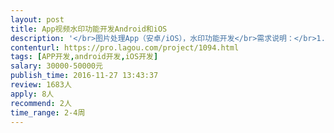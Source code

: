 ```yaml
---                
layout: post       
title: App视频水印功能开发Android和iOS           
description: '</br>图片处理App（安卓/iOS），水印功能开发</br>需求说明：</br>1.支持拍照/相册选取视频加文字、图片水印；</br>2.支持对水印拖动、缩放；</br>3.支持按不同帧区间放置水印时长；</br>4.对视频保存进行压缩，保证视频和水印清晰度。</br>希望有经验的开发者提供加入项目完成</br>'     
contenturl: https://pro.lagou.com/project/1094.html      
tags: [APP开发,android开发,iOS开发]            
salary: 30000-50000元          
publish_time: 2016-11-27 13:43:37         
review: 1683人                   
apply: 8人                   
recommend: 2人                   
time_range: 2-4周              
---                 
```

